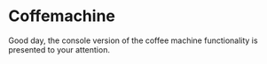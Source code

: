 # Coffemachine

Good day, the console version of the coffee machine functionality is presented to your attention.

